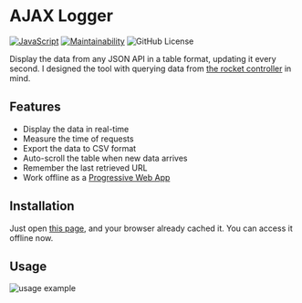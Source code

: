 # AJAX Logger

[![JavaScript](https://img.shields.io/badge/VANILLA-JS-777?labelColor=F3D890)](http://vanilla-js.com/)
[![Maintainability](https://api.codeclimate.com/v1/badges/98b94460ddd085984de3/maintainability)](https://codeclimate.com/github/Nircek/ajax-logger/maintainability)
![GitHub License](https://img.shields.io/github/license/nircek/ajax-logger)

Display the data from any JSON API in a table format, updating it every second. I designed the tool with querying data from [the rocket controller](https://github.com/AGH-Space-Systems/szarus-avionics) in mind.

## Features

- Display the data in real-time
- Measure the time of requests
- Export the data to CSV format
- Auto-scroll the table when new data arrives
- Remember the last retrieved URL
- Work offline as a [Progressive Web App](https://developer.mozilla.org/en-US/docs/Web/Progressive_web_apps)

## Installation

Just open [this page](https://nircek.github.io/ajax-logger/), and your browser already cached it. You can access it offline now.

## Usage

![usage example](https://github.com/Nircek/ajax-logger/assets/26528678/709e1d4f-f23c-4e57-844d-eacfbde51022)
